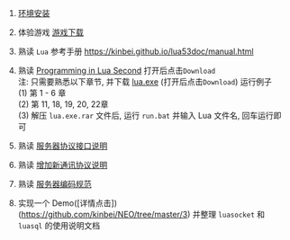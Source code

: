 1. [环境安装](https://github.com/kinbei/NEO/blob/master/1/install.md)

2. 体验游戏 [游戏下载](http://dev.project1.local/update/deploy/jzqy/apk/android/jzqy_release_2.1.1.0.1470002-81976.apk)      

3. 熟读 `Lua` 参考手册 <https://kinbei.github.io/lua53doc/manual.html>

4. 熟读 [Programming in Lua Second](https://github.com/kinbei/NEO/blob/master/1/Programming%20in%20Lua(Second).pdf) 打开后点击`Download`     
注: 只需要熟悉以下章节, 并下载 [lua.exe](https://github.com/kinbei/NEO/blob/master/1/lua.exe.rar) (打开后点击`Download`) 运行例子     
(1) 第 1 - 6 章    
(2) 第 11, 18, 19, 20, 22章     
(3) 解压 `lua.exe.rar` 文件后, 运行 `run.bat` 并输入 Lua 文件名, 回车运行即可     

5. 熟读 [服务器协议接口说明](https://github.com/kinbei/NEO/blob/master/1/1.%E6%9C%8D%E5%8A%A1%E5%99%A8%E5%8D%8F%E8%AE%AE%E6%8E%A5%E5%8F%A3%E8%AF%B4%E6%98%8E.md)

6. 熟读 [增加新通讯协议说明](https://github.com/kinbei/NEO/blob/master/1/2.%E5%A2%9E%E5%8A%A0%E6%96%B0%E9%80%9A%E8%AE%AF%E5%8D%8F%E8%AE%AE%E8%AF%B4%E6%98%8E.md)

7. 熟读 [服务器编码规范](https://github.com/kinbei/NEO/blob/master/1/3.%E6%9C%8D%E5%8A%A1%E5%99%A8%E4%BB%A3%E7%A0%81%E8%A7%84%E8%8C%83.md)   

8. 实现一个 Demo([详情点击])(https://github.com/kinbei/NEO/tree/master/3) 并整理 `luasocket` 和 `luasql`  的使用说明文档     


